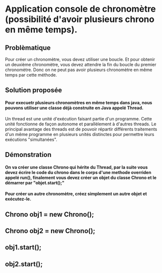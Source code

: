 # Application console de chronomètre (possibilité d'avoir plusieurs chrono en même temps).
## Problèmatique
Pour créer un chronomètre, vous devez utiliser une boucle.
Et pour obtenir un deuxième chronomètre, vous devez attendre la fin du boucle du premier chronomètre.
Donc on ne peut pas avoir plusieurs chronomètre en même temps par cette méthode.

## Solution proposée
#### Pour execuetr plusieurs chronomètres en même temps dans java, nous pouvons utiliser une classe déjà construite en Java appelé Thread.
Un thread est une unité d'exécution faisant partie d'un programme. Cette unité fonctionne de façon autonome et parallèlement à d'autres threads. Le principal avantage des threads est de pouvoir répartir différents traitements d'un même programme en plusieurs unités distinctes pour permettre leurs exécutions "simultanées".

## Démonstration

#### On va créer une classe Chrono qui hérite du Thread, par la suite vous devez écrire le code du chrono dans le corps d'une methode overriden appelé run(), finalement vous devez créer un objet du classe Chrono et le démarrer par "objet.start();"
#### Pour créer un autre chronomètre, créez simplement un autre objet et exécutez-le.
## Chrono obj1 = new Chrono();
## Chrono obj2 = new Chrono();
## obj1.start();
## obj2.start();
